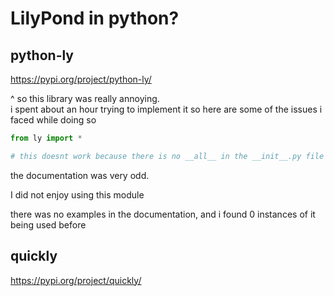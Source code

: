 # LilyPond in python?

## python-ly

<https://pypi.org/project/python-ly/>

^ so this library was really annoying.  
i spent about an hour trying to implement it so here are some of the issues i faced while doing so

```py
from ly import *

# this doesnt work because there is no __all__ in the __init__.py file for python-ly
```

the documentation was very odd.

I did not enjoy using this module

there was no examples in the documentation, and i found 0 instances of it being used before

## quickly

<https://pypi.org/project/quickly/>
